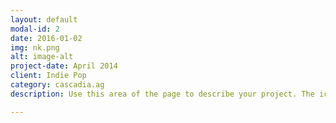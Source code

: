 ```yaml
---
layout: default
modal-id: 2
date: 2016-01-02
img: nk.png
alt: image-alt
project-date: April 2014
client: Indie Pop
category: cascadia.ag
description: Use this area of the page to describe your project. The icon above is part of a free icon set by <a href="https://sellfy.com/p/8Q9P/jV3VZ/">Flat Icons</a>. On their website, you can download their free set with 16 icons, or you can purchase the entire set with 146 icons for only $12!

---
```

